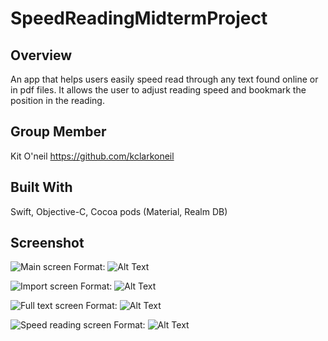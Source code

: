# SpeedReadingMidtermProject
## Overview
An app that helps users easily speed read through any text found online or in pdf files.  It allows the user to adjust reading speed and bookmark the position in the reading.  

## Group Member
Kit O'neil https://github.com/kclarkoneil

## Built With
Swift, Objective-C, Cocoa pods (Material, Realm DB)

## Screenshot
![Main screen](/screenshots/screenshot1.png)
Format: ![Alt Text](url)

![Import screen](/screenshots/screenshot2.png)
Format: ![Alt Text](url)

![Full text screen](/screenshots/screenshot3.png)
Format: ![Alt Text](url)

![Speed reading screen](/screenshots/screenshot4.png)
Format: ![Alt Text](url)
